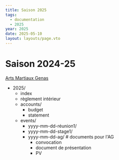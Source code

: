 ```yaml
---
title: Saison 2025
tags: 
  - documentation
  - 2025
year: 2025
date: 2025-05-10
layout: layouts/page.vto
---
```


# Saison 2024-25
[Arts Martiaux Genas](/)

- 2025/
	- index
	- règlement intérieur
	- accounts/
		- budget
		- statement
	- events/
		- yyyy-mm-dd-réunion1/
		- yyyy-mm-dd-stage1/
		- yyyy-mm-dd-ag/ # documents pour l'AG
			- convocation
			- document de présentation
			- PV
